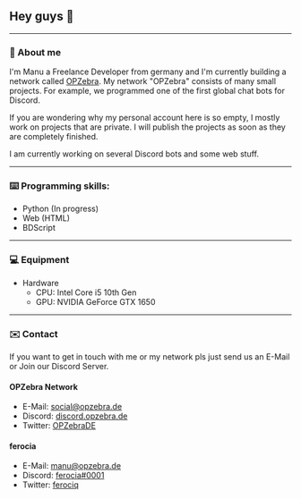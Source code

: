 ## Hey guys 👋

--------------------------------------------------

### 👤 About me

I'm Manu a Freelance Developer from germany and I'm currently building a network called [OPZebra](https://www.opzebra.de/).
My network "OPZebra" consists of many small projects. For example, we programmed one of the first global chat bots for Discord.

If you are wondering why my personal account here is so empty, I mostly work on projects that are private.
I will publish the projects as soon as they are completely finished. 

I am currently working on several Discord bots and some web stuff.

--------------------------

### ⌨️ Programming skills:

- Python (In progress)
- Web (HTML)
- BDScript

---------------------------

### 💻 Equipment

* Hardware
  - CPU: Intel Core i5 10th Gen
  - GPU: NVIDIA GeForce GTX 1650

-----------------------

### ✉️ Contact

If you want to get in touch with me or my network pls just send us an E-Mail or Join our Discord Server.

#### OPZebra Network

* E-Mail: [social@opzebra.de](mailto:social@opzebra.de)
* Discord: [discord.opzebra.de](http://discord.opzebra.de)
* Twitter: [OPZebraDE](http://twitter.opzebra.de/)

#### ferocia

* E-Mail: [manu@opzebra.de](mailto:manu@opzebra.de)
* Discord: [ferocia#0001](https://discord.com/users/477070826668294155)
* Twitter: [ferociq](https://twitter.com/ferociq)
